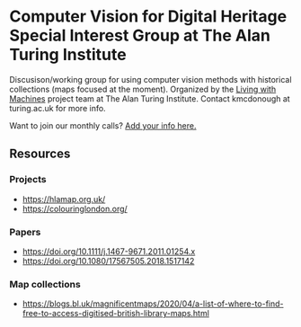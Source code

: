 # Computer Vision for Digital Heritage Special Interest Group at The Alan Turing Institute
Discusison/working group for using computer vision methods with historical collections (maps focused at the moment). Organized by the [Living with Machines](http://livingwithmachines.ac.uk/) project team at The Alan Turing Institute. Contact kmcdonough at turing.ac.uk for more info.

Want to join our monthly calls? [Add your info here.](https://docs.google.com/spreadsheets/d/1WC--bagRIE9A7OjlMWsoOtTy7089imYNNXejwXrANSY/edit#gid=0)


## Resources 
### Projects 
- https://hlamap.org.uk/
- https://colouringlondon.org/

### Papers
-  https://doi.org/10.1111/j.1467-9671.2011.01254.x
- https://doi.org/10.1080/17567505.2018.1517142

### Map collections 
-  https://blogs.bl.uk/magnificentmaps/2020/04/a-list-of-where-to-find-free-to-access-digitised-british-library-maps.html



